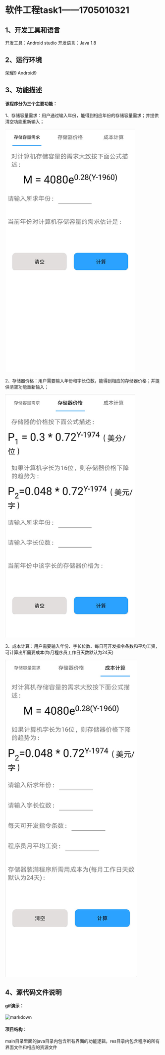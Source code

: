# 软件工程task1——1705010321

## 1、开发工具和语言


开发工具：Android studio
开发语言：Java 1.8


## 2、运行环境
荣耀9 Android9


## 3、功能描述

#### 该程序分为三个主要功能：
1、存储容量需求：用户通过输入年份，能得到相应年份的存储容量需求；并提供清空功能重新输入；

![markdown](p1.jpg)


2、存储器价格：用户需要输入年份和字长位数，能得到相应的存储器价格；并提供清空功能重新输入；

![markdown](p2.jpg)

3、成本计算：用户需要输入年份、字长位数、每日可开发指令条数和平均工资，可计算出所需要成本(每月程序员工作日天数默认为24天)

![markdown](p3.jpg)




## 4、源代码文件说明
#### gif演示：
![markdown](1705010321谢伟业.gif)


#### 项目结构：
main目录里面的java目录内包含所有界面的功能逻辑，res目录内包含程序的所有界面文件和相应的资源文件





